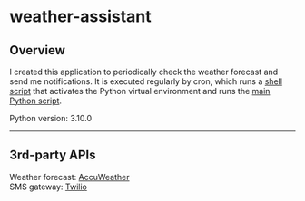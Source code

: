 # weather-assistant

## Overview

I created this application to periodically check the weather forecast and send me notifications. It is executed regularly by cron, which runs a [shell script](https://github.com/dixongrossnickle/weather-assistant/blob/main/examples/shell_script.sh) that activates the Python virtual environment and runs the [main Python script](https://github.com/dixongrossnickle/weather-assistant/blob/main/src/run.py).

Python version: 3.10.0

---

## 3rd-party APIs

Weather forecast: [AccuWeather](https://developer.accuweather.com/)  
SMS gateway: [Twilio](https://www.twilio.com/)